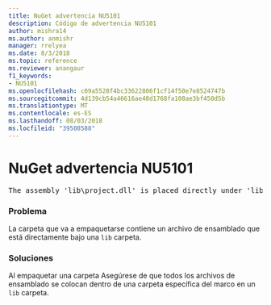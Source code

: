 ```yaml
---
title: NuGet advertencia NU5101
description: Código de advertencia NU5101
author: mishra14
ms.author: anmishr
manager: rrelyea
ms.date: 8/3/2018
ms.topic: reference
ms.reviewer: anangaur
f1_keywords:
- NU5101
ms.openlocfilehash: c09a5528f4bc33622806f1cf14f50e7e8524747b
ms.sourcegitcommit: 4d139cb54a46616ae48d1768fa108ae3bf450d5b
ms.translationtype: MT
ms.contentlocale: es-ES
ms.lasthandoff: 08/03/2018
ms.locfileid: "39508588"
---
```

# <a name="nuget-warning-nu5101"></a>NuGet advertencia NU5101
<pre>The assembly 'lib\project.dll' is placed directly under 'lib' folder. It is recommended that assemblies be placed inside a framework-specific folder. Move it into a framework-specific folder.</pre>

### <a name="issue"></a>Problema

La carpeta que va a empaquetarse contiene un archivo de ensamblado que está directamente bajo una `lib` carpeta.


### <a name="solution"></a>Soluciones

Al empaquetar una carpeta Asegúrese de que todos los archivos de ensamblado se colocan dentro de una carpeta específica del marco en un `lib` carpeta.

